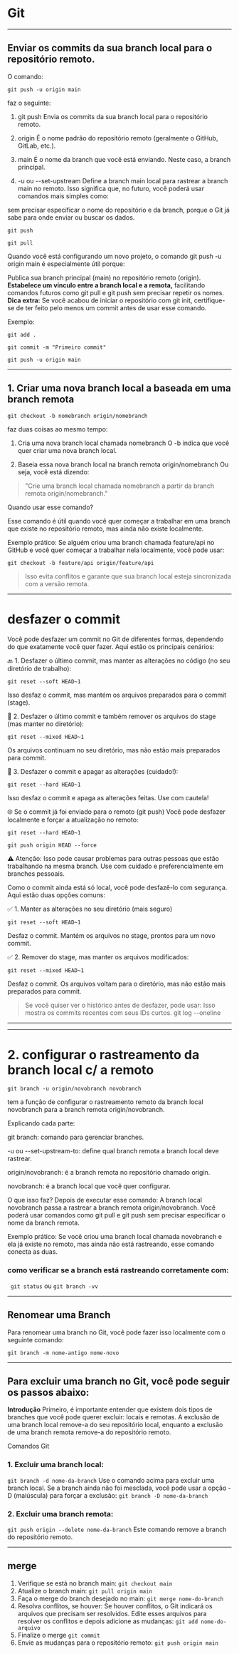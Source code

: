 # Git 
--- 

## Enviar os commits da sua branch local para o repositório remoto.

O comando:

`git push -u origin main`


faz o seguinte:

1. git push
Envia os commits da sua branch local para o repositório remoto.

2. origin
É o nome padrão do repositório remoto (geralmente o GitHub, GitLab, etc.).

3. main
É o nome da branch que você está enviando. Neste caso, a branch principal.

4. -u ou --set-upstream
Define a branch main local para rastrear a branch main no remoto. Isso significa que, no futuro, você poderá usar comandos mais simples como:


sem precisar especificar o nome do repositório e da branch, porque o Git já sabe para onde enviar ou buscar os dados.

`git push`

`git pull`

Quando você está configurando um novo projeto, 
o comando git push -u origin main é especialmente útil porque:

Publica sua branch principal (main) no repositório remoto (origin).
**Estabelece um vínculo entre a branch local e a remota,** 
facilitando comandos futuros como git pull e git push sem precisar repetir os nomes.
**Dica extra:**
Se você acabou de iniciar o repositório com git init, certifique-se de ter feito pelo menos um commit antes de usar esse comando. 

Exemplo:

`git add .`

`git commit -m "Primeiro commit"`

`git push -u origin main`


--- 

##  1. Criar uma nova branch local a baseada em uma branch remota

`git checkout -b nomebranch origin/nomebranch`


faz duas coisas ao mesmo tempo:

1. Cria uma nova branch local chamada nomebranch
O -b indica que você quer criar uma nova branch local.

2. Baseia essa nova branch local na branch remota origin/nomebranch
Ou seja, você está dizendo:

> "Crie uma branch local chamada nomebranch a partir da branch remota origin/nomebranch."

Quando usar esse comando?

Esse comando é útil quando você quer começar a trabalhar em uma branch que existe no repositório remoto, mas ainda não existe localmente.

Exemplo prático:
Se alguém criou uma branch chamada feature/api no GitHub e você quer começar a trabalhar nela localmente, você pode usar:

`git checkout -b feature/api origin/feature/api`

> Isso evita conflitos e garante que sua branch local esteja sincronizada com a versão remota.

--- 
# desfazer o commit 

Você pode desfazer um commit no Git de diferentes formas, dependendo do que exatamente você quer fazer. Aqui estão os principais cenários:

🔙 1. Desfazer o último commit, mas manter as alterações 
no código (no seu diretório de trabalho):

`git reset --soft HEAD~1`

Isso desfaz o commit, mas mantém os arquivos preparados para o commit (stage).

📝 2. Desfazer o último commit e também remover 
os arquivos do stage (mas manter no diretório):

`git reset --mixed HEAD~1`

Os arquivos continuam no seu diretório, mas não estão mais preparados para commit.

🧹 3. Desfazer o commit e apagar as alterações (cuidado!):

`git reset --hard HEAD~1`

Isso desfaz o commit e apaga as alterações feitas. Use com cautela!

🌐 Se o commit já foi enviado para o remoto (git push)
Você pode desfazer localmente e forçar a atualização no remoto:

`git reset --hard HEAD~1`

`git push origin HEAD --force`

⚠️ Atenção: Isso pode causar problemas para outras pessoas que estão trabalhando na mesma branch. Use com cuidado e preferencialmente em branches pessoais.

Como o commit ainda está só local, você pode desfazê-lo com segurança. Aqui estão duas opções comuns:

✅ 1. Manter as alterações no seu diretório (mais seguro)

`git reset --soft HEAD~1`

Desfaz o commit. Mantém os arquivos no stage, prontos para um novo commit.


✅ 2. Remover do stage, mas manter os arquivos modificados:

`git reset --mixed HEAD~1`

Desfaz o commit. Os arquivos voltam para o diretório, 
mas não estão mais preparados para commit.

> Se você quiser ver o histórico antes de desfazer, pode usar:
>  Isso mostra os commits recentes com seus IDs curtos.
> git log --oneline

---

--- 

# 2. configurar o rastreamento da branch local c/ a remoto 

`git branch -u origin/novobranch novobranch`

tem a função de configurar o rastreamento remoto da branch local novobranch
 para a branch remota origin/novobranch.

Explicando cada parte:

git branch: comando para gerenciar branches.

-u ou --set-upstream-to: define qual branch remota a branch local deve rastrear.

origin/novobranch: é a branch remota no repositório chamado origin.

novobranch: é a branch local que você quer configurar.

O que isso faz?
Depois de executar esse comando:
A branch local novobranch passa a rastrear a branch remota origin/novobranch.
Você poderá usar comandos como git pull e git push sem precisar especificar
 o nome da branch remota.

Exemplo prático:
Se você criou uma branch local chamada novobranch e ela já existe no remoto, 
mas ainda não está rastreando, esse comando conecta as duas.

###  como verificar se a branch está rastreando corretamente com:

` git status`  ou   `git branch -vv`


--- 

## Renomear uma Branch

Para renomear uma branch no Git, você pode fazer isso localmente com o seguinte comando:

`git branch -m nome-antigo nome-novo`


--- 

## Para excluir uma branch no Git, você pode seguir os passos abaixo:

**Introdução** Primeiro, é importante entender que existem dois tipos de branches que você pode querer excluir: locais e remotas. A exclusão de uma branch local remove-a do seu repositório local, enquanto a exclusão de uma branch remota remove-a do repositório remoto.

Comandos Git
### 1. Excluir uma branch local:
`git branch -d nome-da-branch`
Use o comando acima para excluir uma branch local. 
Se a branch ainda não foi mesclada, você pode usar a opção -D (maiúscula)
 para forçar a exclusão:  `git branch -D nome-da-branch`

### 2. Excluir uma branch remota:

`git push origin --delete nome-da-branch`
Este comando remove a branch do repositório remoto.


--- 
## merge 

1. Verifique se está no branch main:
`git checkout main`
2. Atualize o branch main:
`git pull origin main`
3. Faça o merge do branch desejado no main:
`git merge nome-do-branch`
4. Resolva conflitos, se houver: Se houver conflitos, o Git indicará os arquivos que precisam ser resolvidos. Edite esses arquivos para resolver os conflitos e depois adicione as mudanças:
`git add nome-do-arquivo`
5. Finalize o merge 
`git commit`
6. Envie as mudanças para o repositório remoto:
`git push origin main`

